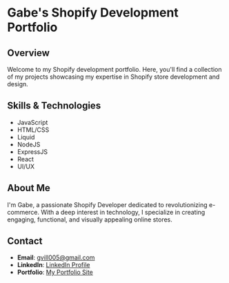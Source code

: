 # Gabe's Shopify Development Portfolio

## Overview
Welcome to my Shopify development portfolio. Here, you'll find a collection of my projects showcasing my expertise in Shopify store development and design.

## Skills & Technologies
- JavaScript
- HTML/CSS
- Liquid
- NodeJS
- ExpressJS
- React
- UI/UX

## About Me
I'm Gabe, a passionate Shopify Developer dedicated to revolutionizing e-commerce. With a deep interest in technology, I specialize in creating engaging, functional, and visually appealing online stores.

## Contact
- **Email**: [gvill005@gmail.com](mailto:gvill005@gmail.com)
- **LinkedIn**: [LinkedIn Profile](https://www.linkedin.com/in/gabrielvillaruel/)
- **Portfolio**: [My Portfolio Site](www.gpvdev.comL)
